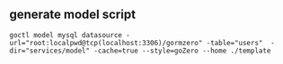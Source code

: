 
## generate model script
```shell
goctl model mysql datasource -url="root:localpwd@tcp(localhost:3306)/gormzero" -table="users"  -dir="services/model" -cache=true --style=goZero --home ./template
```